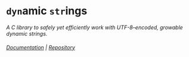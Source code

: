 # `dyn`amic `str`ings

_A C library to safely yet efficiently work with UTF-8–encoded, growable dynamic strings._

###### [Documentation](https://sfm61319.github.io/ds "ds - Docs") | [Repository](https://github.com/SFM61319/ds "ds - Source")
